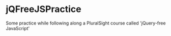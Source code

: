 # jQFreeJSPractice
Some practice while following along a PluralSight course called 'jQuery-free JavaScript'
